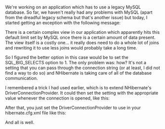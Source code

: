 We're working on an application which has to use a legacy MySQL database.  So far, we haven't really had any problems with MySQL (apart from the dreadful legacy schema but that's another issue) but today, I started getting an exception with the following message:

<script src="https://gist.github.com/3684360.js?file=s1.txt"></script>

There is a certain complex view in our application which apparently hits this default limit set by MySQL once there is a certain amount of data present.  The view itself is a costly one... it really does need to do a whole lot of joins and rewriting it to use less joins would probably take a long time.

So I figured the better option in this case would be to set the SQL_BIG_SELECTS option to 1.  The only problem was: how? It's not a setting that you can pass through the connection string (or at least, I did not find a way to do so) and NHibernate is taking care of all of the database communication.

I remembered a trick I had used earlier, which is to extend NHibernate's DriverConnectionProvider.  It could then set the setting with the appropriate value whenever the connection is opened, like this:

<script src="https://gist.github.com/3684360.js?file=s2.cs"></script>

After that, you just set the DriverConnectionProvider to use in your hibernate.cfg.xml file like this:

<script src="https://gist.github.com/3684360.js?file=s3.xml"></script>

And all is well.